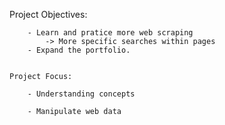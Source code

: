 Project Objectives:

		- Learn and pratice more web scraping
			-> More specific searches within pages
		- Expand the portfolio.
		
		
	Project Focus:

		- Understanding concepts
			
		- Manipulate web data
